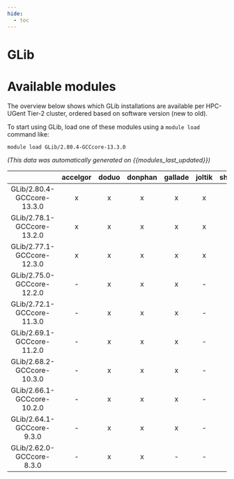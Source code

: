 ```yaml
---
hide:
  - toc
---
```


GLib
====

# Available modules


The overview below shows which GLib installations are available per HPC-UGent Tier-2 cluster, ordered based on software version (new to old).

To start using GLib, load one of these modules using a `module load` command like:

```shell
module load GLib/2.80.4-GCCcore-13.3.0
```

*(This data was automatically generated on {{modules_last_updated}})*  

| |accelgor|doduo|donphan|gallade|joltik|shinx|
| :---: | :---: | :---: | :---: | :---: | :---: | :---: |
|GLib/2.80.4-GCCcore-13.3.0|x|x|x|x|x|x|
|GLib/2.78.1-GCCcore-13.2.0|x|x|x|x|x|x|
|GLib/2.77.1-GCCcore-12.3.0|x|x|x|x|x|x|
|GLib/2.75.0-GCCcore-12.2.0|-|x|x|x|-|x|
|GLib/2.72.1-GCCcore-11.3.0|-|x|x|x|-|x|
|GLib/2.69.1-GCCcore-11.2.0|-|x|x|x|-|-|
|GLib/2.68.2-GCCcore-10.3.0|-|x|x|x|-|-|
|GLib/2.66.1-GCCcore-10.2.0|-|x|x|x|-|-|
|GLib/2.64.1-GCCcore-9.3.0|-|x|x|x|-|-|
|GLib/2.62.0-GCCcore-8.3.0|-|x|x|-|-|-|
